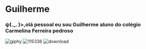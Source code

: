 # Guilherme

### ψ(._. )>,olá pessoal eu sou Guilherme aluno do colégio Carmelina Ferreira pedroso
![giphy](https://user-images.githubusercontent.com/108811012/186960611-1dc240cc-1f09-43d8-9d02-d55d92294c1d.gif)
![115336](https://user-images.githubusercontent.com/108811012/186960744-43168183-c103-4e61-bb43-d6c8e37cccdc.gif)
![download](https://user-images.githubusercontent.com/108811012/186961047-ba9778cd-190c-4fb8-9a42-02c1ff467d3c.jpg)
